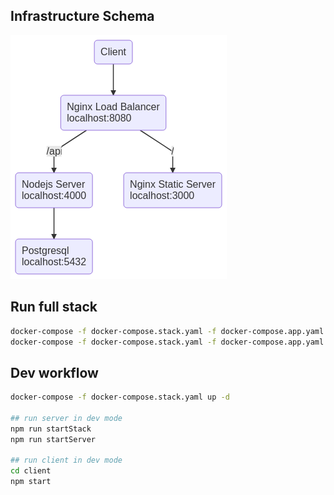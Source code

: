 ## Infrastructure Schema

![infrastructure schema](infra.png)

## Run full stack

```sh
docker-compose -f docker-compose.stack.yaml -f docker-compose.app.yaml build
docker-compose -f docker-compose.stack.yaml -f docker-compose.app.yaml up -d
```

## Dev workflow

```sh
docker-compose -f docker-compose.stack.yaml up -d

## run server in dev mode
npm run startStack
npm run startServer

## run client in dev mode
cd client
npm start
```
